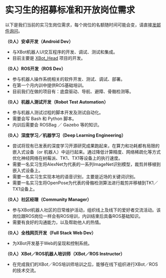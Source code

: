 实习生的招募标准和开放岗位需求
=========================

以下是我们当前的实习生岗位需求，每个岗位的名额随时间可能会变，请直接[发邮件询问](mailto:wuwei2016@iscas.ac.cn)。

**（0人）安卓开发（Android Dev）**

- 与XBot机器人UI交互程序的开发、调试、测试和集成。
- 目前主要是 [XBot_Head](https://github.com/lazyparser/xbot_head/) 项目的开发。

**（0人）ROS开发（ROS Dev）**

- 参与机器人操作系统相关的软件开发、测试、调试、部署。
- 在第一个月内训中提供ROS基础培训。
- 目前我们在做的项目有：底盘驱动、导航、避障、骨骼检测等。

**（0人）机器人测试开发（Robot Test Automation）**

- 参与机器人测试过程的脚本开发及测试自动化。
- 需要会写 Bash 和 Python 脚本。
- 内训后需要会 ROSBag ／ Gazebo 等的知识。

**（0人）深度学习／机器学习（Deep Learning Engineering）**

- 尝试将现有已发表的深度学习开源研究成果跑起来，在算力和功耗都有局限的嵌入式设备（or 机器人）中运行起来。通过降低计算精度、网络稀疏化等方式优化神经网络在树莓派、TK1、TX1等设备上的执行速度。
- 需要一名实习生将AlexNet为代表的一系列ImageNet识别模型，裁剪并移植到嵌入式设备上。
- 需要一名实习生实现本地的语音识别，主要是近场的关键词识别。
- 需要一名实习生将OpenPose为代表的骨骼检测算法进行裁剪并移植到TK1／TX1设备上。

**（0人）社区经理（Community Manager）**

- 参与XBot机器人社区的日常维护活动，组织线上及线下的爱好者交流活动。该岗位跟ROS岗位一样会有ROS培训，内训结束后具备ROS基础知识。
- 需要有良好的沟通能力，以及帮助他人的热情。

**（0人）全栈网页开发（Full Stack Web Dev）**

- 为XBot开发基于Web的呈现和控制系统。

**（0人）XBot／ROS机器人培训师（XBot／ROS Instructor）**

- 在完成我们的XBot／ROS培训师培训之后，能够在线下组织进行XBot／ROS的技术交流。
